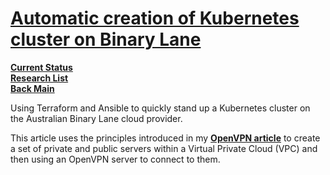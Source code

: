 # **[Automatic creation of Kubernetes cluster on Binary Lane](https://medium.com/@martin.hodges/automatic-creation-of-kubernetes-cluster-on-binary-lane-747cdd9b9918)**

**[Current Status](../../../../development/status/weekly/current_status.md)**\
**[Research List](../../../research_list.md)**\
**[Back Main](../../../../README.md)**

Using Terraform and Ansible to quickly stand up a Kubernetes cluster on the Australian Binary Lane cloud provider.

This article uses the principles introduced in my **[OpenVPN article](https://medium.com/@martin.hodges/guide-to-using-openvpn-to-access-servers-in-your-vpc-99594386d494)** to create a set of private and public servers within a Virtual Private Cloud (VPC) and then using an OpenVPN server to connect to them.

